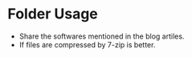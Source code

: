 # Folder Usage
- Share the softwares mentioned in the blog artiles.
- If files are compressed by 7-zip is better.
